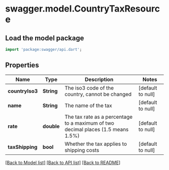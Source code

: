 # swagger.model.CountryTaxResource

## Load the model package
```dart
import 'package:swagger/api.dart';
```

## Properties
Name | Type | Description | Notes
------------ | ------------- | ------------- | -------------
**countryIso3** | **String** | The iso3 code of the country, cannot be changed | [default to null]
**name** | **String** | The name of the tax | [default to null]
**rate** | **double** | The tax rate as a percentage to a maximum of two decimal places (1.5 means 1.5%) | [default to null]
**taxShipping** | **bool** | Whether the tax applies to shipping costs | [default to null]

[[Back to Model list]](../README.md#documentation-for-models) [[Back to API list]](../README.md#documentation-for-api-endpoints) [[Back to README]](../README.md)


